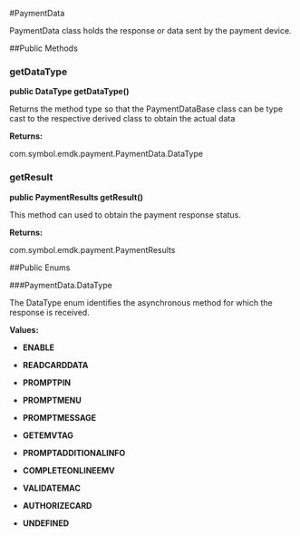 #PaymentData

PaymentData class holds the response or data sent  by the payment device.



##Public Methods

### getDataType

**public DataType getDataType()**

Returns the method type so that the PaymentDataBase class can be type
 cast to the respective derived class to obtain the actual data

**Returns:**

com.symbol.emdk.payment.PaymentData.DataType

### getResult

**public PaymentResults getResult()**

This method can used to obtain the payment response status.

**Returns:**

com.symbol.emdk.payment.PaymentResults

##Public Enums

###PaymentData.DataType

The DataType enum identifies the asynchronous method for which the response is received.

**Values:**

* **ENABLE**

* **READCARDDATA**

* **PROMPTPIN**

* **PROMPTMENU**

* **PROMPTMESSAGE**

* **GETEMVTAG**

* **PROMPTADDITIONALINFO**

* **COMPLETEONLINEEMV**

* **VALIDATEMAC**

* **AUTHORIZECARD**

* **UNDEFINED**

